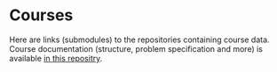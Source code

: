 # Courses

Here are links (submodules) to the repositories containing course data.
Course documentation (structure, problem specification and more) is available 
[in this repositry](https://github.com/code-critic/course-template).
